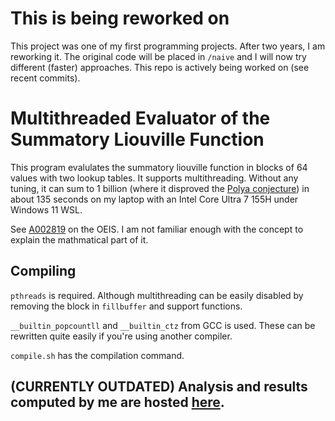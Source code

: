 # This is being reworked on

This project was one of my first programming projects. After two years, I am reworking it. The original code will be placed in `/naive` and I will now try different (faster) approaches. This repo is actively being worked on (see recent commits).

# Multithreaded Evaluator of the Summatory Liouville Function

This program evalulates the summatory liouville function in blocks of 64 values with two lookup tables. It supports multithreading. Without any tuning, it can sum to 1 billion (where it disproved the [Polya conjecture](https://en.wikipedia.org/wiki/P%C3%B3lya_conjecture)) in about 135 seconds on my laptop with an Intel Core Ultra 7 155H under Windows 11 WSL. 

See [A002819](https://oeis.org/A002819) on the OEIS. I am not familiar enough with the concept to explain the mathmatical part of it.

## Compiling

`pthreads` is required. Although multithreading can be easily disabled by removing the block in `fillbuffer` and support functions.

`__builtin_popcountll` and `__builtin_ctz` from GCC is used. These can be rewritten quite easily if you're using another compiler.

`compile.sh` has the compilation command.

## (CURRENTLY OUTDATED) Analysis and results computed by me are hosted [here](https://hsing.org/liouville-sum).